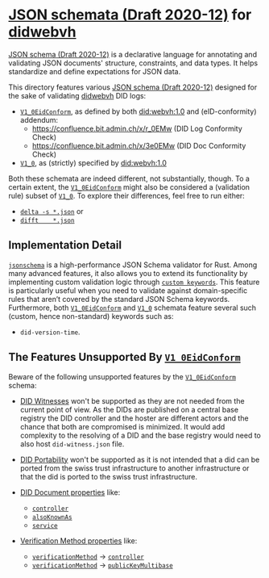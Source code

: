 # [JSON schemata (Draft 2020-12)](https://json-schema.org/draft/2020-12) for [didwebvh](https://identity.foundation/didwebvh)

[JSON schema (Draft 2020-12)](https://json-schema.org/draft/2020-12) is a declarative language for annotating and validating JSON documents' structure, constraints, and data types.
It helps standardize and define expectations for JSON data.

This directory features various [JSON schema (Draft 2020-12)](https://json-schema.org/draft/2020-12) designed for the sake of validating [didwebvh](https://identity.foundation/didwebvh) DID logs:

- [`V1_0EidConform`](did_log_jsonschema_v_0_3_eid_conform.json), as defined by both [did:webvh:1.0](https://identity.foundation/didwebvh/v1.0) and (eID-conformity) addendum:
    - https://confluence.bit.admin.ch/x/r_0EMw (DID Log Conformity Check)
    - https://confluence.bit.admin.ch/x/3e0EMw (DID Doc Conformity Check)
- [`V1_0`](did_log_jsonschema_v_0_3.json), as (strictly) specified by [did:webvh:1.0](https://identity.foundation/didwebvh/v0.3)

Both these schemata are indeed different, not substantially, though.
To a certain extent, the [`V1_0EidConform`](did_log_jsonschema_v_1_0_eid_conform.json) might also be considered a (validation rule) subset of [`V1_0`](did_log_jsonschema_v_1_0.json). 
To explore their differences, feel free to run either:
- [`delta -s *.json`](https://github.com/dandavison/delta) or
- [`difft    *.json`](https://github.com/Wilfred/difftastic)

## Implementation Detail

[`jsonschema`](https://docs.rs/jsonschema/latest/jsonschema) is a high-performance JSON Schema validator for Rust.
Among many advanced features, it also allows you to extend its functionality by implementing custom validation logic through [`custom keywords`](https://docs.rs/jsonschema/latest/jsonschema/index.html#custom-keywords).
This feature is particularly useful when you need to validate against domain-specific rules that aren’t covered by the standard JSON Schema keywords.
Furthermore, both [`V1_0EidConform`](did_log_jsonschema_v_1_0_eid_conform.json) and [`V1_0`](did_log_jsonschema_v_1_0.json) 
schemata feature several such (custom, hence non-standard) keywords such as:
- `did-version-time`.

## The Features Unsupported By [`V1_0EidConform`](did_log_jsonschema_v_1_0_eid_conform.json)

Beware of the following unsupported features by the [`V1_0EidConform`](did_log_jsonschema_v_1_0_eid_conform.json) schema:

- [DID Witnesses](https://identity.foundation/didwebvh/v1.0/#did-witnesses) won't be supported as they are not needed from the current point of view.
As the DIDs are published on a central base registry the DID controller and the hoster are different actors and the chance that both are compromised is minimized.
It would add complexity to the resolving of a DID and the base registry would need to also host `did-witness.json` file.

- [DID Portability](https://identity.foundation/didwebvh/v1.0/#did-portability) won't be supported as it is not intended that a did can be ported from the swiss trust infrastructure
to another infrastructure or that the did is ported to the swiss trust infrastructure.

- [DID Document properties](https://www.w3.org/TR/did-1.0/#verification-method-properties) like:
  - [`controller`](https://www.w3.org/TR/did-1.0/#dfn-controller)
  - [`alsoKnownAs`](https://www.w3.org/TR/did-1.0/#dfn-alsoknownas)
  - [`service`](https://www.w3.org/TR/did-1.0/#dfn-service)

- [Verification Method properties](https://www.w3.org/TR/did-1.0/#verification-method-properties) like:
  - [`verificationMethod`](https://www.w3.org/TR/cid-1.0/#verification-methods) → [`controller`](https://www.w3.org/TR/did-1.0/#dfn-controller)
  - [`verificationMethod`](https://www.w3.org/TR/cid-1.0/#verification-methods) → [`publicKeyMultibase`](https://www.w3.org/TR/did-1.0/#dfn-publickeymultibase)
